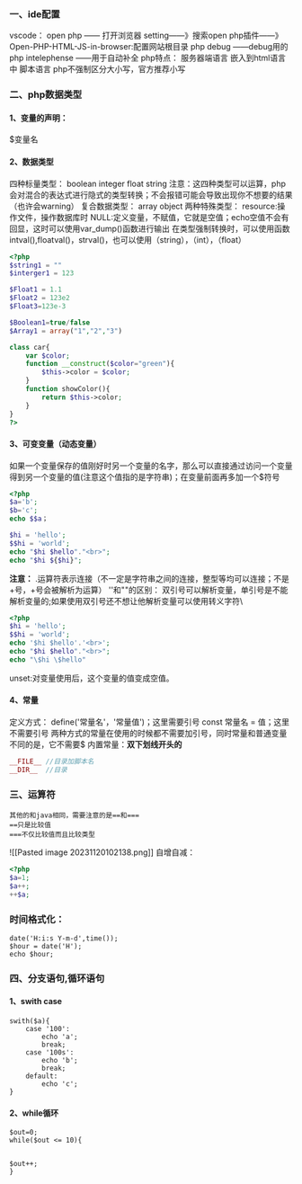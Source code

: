 ### 一、ide配置
vscode：
	open php —— 打开浏览器
				setting——》搜索open php插件——》Open-PHP-HTML-JS-in-browser:配置网站根目录
	php debug ——debug用的
	php intelephense  ——用于自动补全
php特点：
	服务器端语言
	嵌入到html语言中
	脚本语言
	php不强制区分大小写，官方推荐小写
### 二、php数据类型
#### 1、变量的声明：
$变量名
#### 2、数据类型
四种标量类型：
	boolean
	integer
	float
	string
	注意：这四种类型可以运算，php会对混合的表达式进行隐式的类型转换；不会报错可能会导致出现你不想要的结果（也许会warning）
复合数据类型：
	array
	object
两种特殊类型：
	resource:操作文件，操作数据库时
	NULL:定义变量，不赋值，它就是空值；echo空值不会有回显，这时可以使用var_dump()函数进行输出
在类型强制转换时，可以使用函数intval(),floatval()，strval()，也可以使用（string），（int），（float）

```php
<?php 
$string1 = ""
$interger1 = 123

$Float1 = 1.1
$Float2 = 123e2
$Float3=123e-3

$Boolean1=true/false
$Array1 = array("1","2","3")

class car{
	var $color;
	function __construct($color="green"){
		$this->color = $color;
	}
	function showColor(){
		return $this->color;
	}
}                                                                                                  
?>
```
#### 3、可变变量（动态变量）
如果一个变量保存的值刚好时另一个变量的名字，那么可以直接通过访问一个变量得到另一个变量的值(注意这个值指的是字符串)；在变量前面再多加一个$符号
```php
<?php
$a='b';
$b='c';
echo $$a；

$hi = 'hello';
$$hi = 'world';
echo "$hi $hello"."<br>";
echo "$hi ${$hi}";
```

**注意：**
.运算符表示连接（不一定是字符串之间的连接，整型等均可以连接；不是+号，+号会被解析为运算）
''和""的区别：
	双引号可以解析变量，单引号是不能解析变量的;如果使用双引号还不想让他解析变量可以使用转义字符\
```php
<?php
$hi = 'hello';
$$hi = 'world';
echo '$hi $hello'.'<br>';
echo "$hi $hello"."<br>";
echo "\$hi \$hello"
```

unset:对变量使用后，这个变量的值变成空值。
#### 4、常量
定义方式：
	define('常量名'，'常量值')；这里需要引号
	const 常量名 = 值；这里不需要引号
	两种方式的常量在使用的时候都不需要加引号，同时常量和普通变量不同的是，它不需要$
内置常量：**双下划线开头的**
```PHP
__FILE__ //目录加脚本名
__DIR__  //目录
```
### 三、运算符
```
其他的和java相同，需要注意的是==和===
==只是比较值
===不仅比较值而且比较类型
```
![[Pasted image 20231120102138.png]]
自增自减：
```php
<?php
$a=1;
$a++;
++$a;
```

### 时间格式化：
```
date('H:i:s Y-m-d',time());
$hour = date('H');
echo $hour;
```

### 四、分支语句,循环语句
#### 1、swith case
```
swith($a){
	case '100':
		echo 'a';
		break;
	case '100s':
		echo 'b';
		break;
	default:
		echo 'c';
}
```
#### 2、while循环
```
$out=0;
while($out <= 10){


$out++;
}
```
